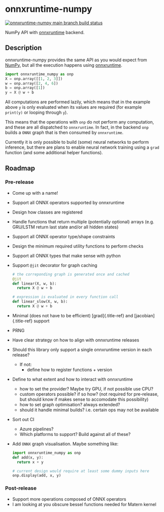 # onnxruntime-numpy

[![onnxruntime-numpy main branch build status](https://dev.azure.com/OnnxruntimeNumpy/onnxruntime_numpy/_apis/build/status/gf712.onnxruntime-numpy?branchName=main)](https://dev.azure.com/OnnxruntimeNumpy/onnxruntime_numpy/_build?definitionId=1)

NumPy API with [onnxruntime](https://github.com/microsoft/onnxruntime/)
backend.

## Description

onnxruntime-numpy provides the same API as you would expect from
[NumPy](https://github.com/numpy/numpy), but all the execution happens
using [onnxruntime](https://github.com/microsoft/onnxruntime/).

```python
import onnxruntime_numpy as onp
X = onp.array([[1, 2, 3]])
w = onp.array([2, 4, 6])
b = onp.array([1])
y = X @ w + b
```

All computations are performed lazily, which means that in the example above `y` is only evaluated when its values are required (for example `print(y)` or looping through `y`). 

This means that the operations with `onp` do not perform any computation, and these are all dispatched to `onnxruntime`. In fact, in the backend `onp` builds a `ONNX` graph that is then consumed by `onnxruntime`.

Currently it is only possible to build (some) neural networks to perform inference, but there are plans to enable neural network training using a `grad` function (and some additional helper functions).


## Roadmap

### Pre-release

-   Come up with a name!
-   Support all ONNX operators supported by onnxruntime

  -   Design how classes are registered
  -   Handle functions that return multiple (potentially optional)
      arrays (e.g. GRU/LSTM return last state and/or all hidden states)

-   Support all ONNX operator type/shape constraints

-   Design the minimum required utility functions to perform checks

-   Support all ONNX types that make sense with python

-   Support `@jit` decorator for graph caching

    ```python
    # the correponding graph is generated once and cached
    @jit
    def linear(X, w, b):
      return X @ w + b

    # expression is evaluated in every function call
    def linear_slow(X, w, b):
      return X @ w + b
    ```

-   Minimal (does not have to be efficient) [grad]{.title-ref} and
    [jacobian]{.title-ref} support

-   PRNG
-   Have clear strategy on how to align with onnxruntime releases

  -   Should this library only support a single onnxruntime version in
      each release?
      -   If not:
          -   define how to register functions + version

-   Define to what extent and how to interact with onnxruntime

    -   how to set the provider? Maybe try GPU, if not possible use CPU?
    -   custom operators possible? if so how? (not required for
        pre-release, but should know if makes sense to accomodate this
        possibility)
    -   how to set graph optimisation? always extended?
    -   should it handle minimal builds? i.e. certain ops may not be
        available

-   Sort out CI
    -   Azure pipelines?
    -   Which platforms to support? Build against all of these?

- Add `ONNX` graph visualisation. Maybe something like:
    ```python
    import onnxruntime_numpy as onp
    def add(x, y):
      return x + y    
    
    # current design would require at least some dummy inputs here
    onp.display(add, x, y)
    ```

### Post-release

- Support more operations composed of ONNX operators
- I am looking at you obscure bessel functions needed for Matern
     kernel
